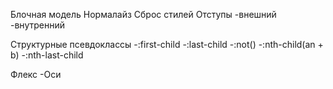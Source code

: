 Блочная модель
Нормалайз
Сброс стилей
Отступы
-внешний
-внутренний

Cтруктурные псевдоклассы
-:first-child
-:last-child
-:not()
-:nth-child(an + b)
-:nth-last-child

Флекс
-Оси
